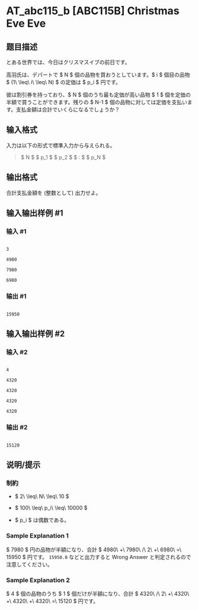 # AT_abc115_b [ABC115B] Christmas Eve Eve

## 题目描述

[problemUrl]: https://atcoder.jp/contests/abc115/tasks/abc115_b

とある世界では、今日はクリスマスイブの前日です。

高羽氏は、デパートで $ N $ 個の品物を買おうとしています。$ i $ 個目の品物 $ (1\ \leq\ i\ \leq\ N) $ の定価は $ p_i $ 円です。

彼は割引券を持っており、$ N $ 個のうち最も定価が高い品物 $ 1 $ 個を定価の半額で買うことができます。残りの $ N-1 $ 個の品物に対しては定価を支払います。支払金額は合計でいくらになるでしょうか？

## 输入格式

入力は以下の形式で標準入力から与えられる。

> $ N $ $ p_1 $ $ p_2 $ $ : $ $ p_N $

## 输出格式

合計支払金額を (整数として) 出力せよ。

## 输入输出样例 #1

### 输入 #1

```
3
4980
7980
6980
```

### 输出 #1

```
15950
```

## 输入输出样例 #2

### 输入 #2

```
4
4320
4320
4320
4320
```

### 输出 #2

```
15120
```

## 说明/提示

### 制約

- $ 2\ \leq\ N\ \leq\ 10 $
- $ 100\ \leq\ p_i\ \leq\ 10000 $
- $ p_i $ は偶数である。

### Sample Explanation 1

$ 7980 $ 円の品物が半額になり、合計 $ 4980\ +\ 7980\ /\ 2\ +\ 6980\ =\ 15950 $ 円です。 `15950.0` などと出力すると Wrong Answer と判定されるので注意してください。

### Sample Explanation 2

$ 4 $ 個の品物のうち $ 1 $ 個だけが半額になり、合計 $ 4320\ /\ 2\ +\ 4320\ +\ 4320\ +\ 4320\ =\ 15120 $ 円です。